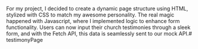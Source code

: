 For my project, I decided to create a 
dynamic page structure using HTML, 
stylized with CSS to match my awesome personality.
The real magic happened with Javascript,
where I implemented logic to enhance form functionality. 
Users can now input their church testimonies through a sleek form, 
and with the Fetch API, this data is seamlessly sent to our mock API.# testimonyPage
